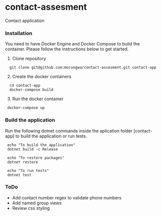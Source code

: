 # contact-assesment
Contact application

### Installation
You need to have Docker Engine and Docker Compose to build the container. Please follow the instructions below to get started.

1. Clone repository
```
  git clone git@github.com:morongwa/contact-assesment.git contact-app
```
2. Create the docker containers
```
  cd contact-app
  docker-compose build
 ```
 3. Run the docker container
 ```
  docker-compose up
 ```
 
 ### Build the application
 Run the following dotnet commands inside the aplication folder [contact-app] to build the application or run tests.
 
 ```
  echo "To build the application"
  dotnet build -c Release
  
  echo "To restore packages"
  dotnet restore
  
  echo "To run tests"
  dotnet test
 ```

### ToDo
- Add contact number regex to validate phone numbers
- Add named group views
- Review css styling

